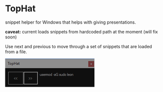 # TopHat

snippet helper for Windows that helps with giving presentations.

**caveat:** current loads snippets from hardcoded path at the moment (will fix soon)

Use next and previous to move through a set of snippets that are loaded from a file.

![screenshot](screenshot.png)
